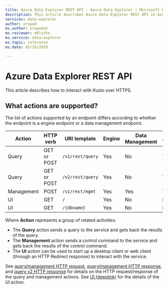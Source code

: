 ```yaml
---
title: Azure Data Explorer REST API - Azure Data Explorer | Microsoft Docs
description: This article describes Azure Data Explorer REST API in Azure Data Explorer.
services: data-explorer
author: orspod
ms.author: orspodek
ms.reviewer: mblythe
ms.service: data-explorer
ms.topic: reference
ms.date: 05/29/2019

---
```

# Azure Data Explorer REST API

This article describes how to interact with Kusto over HTTPS.

## What actions are supported?

The list of actions supported by an endpoint differs according to whether the
endpoint is a engine endpoint or a data management endpoint.

|Action         |HTTP verb  |URI template             |Engine|Data Management|Authentication?|
|---------------|-----------|-------------------------|------|---------------|---------------|
|Query          |GET or POST|`/v1/rest/query`         |Yes   |No             |Yes            |
|Query          |GET or POST|`/v2/rest/query`         |Yes   |No             |Yes            |
|Management     |POST       |`/v1/rest/mgmt`          |Yes   |Yes            |Yes            |
|UI             |GET        |`/`                      |Yes   |No             |No             |
|UI             |GET        |`/{dbname}`              |Yes   |No             |No             |

Where **Action** represents a group of related activities:

* The **Query** action sends a query to the service and gets back the results of the query.
* The **Management** action sends a control command to the service and gets back
  the results of the control command.
* The **UI** action can be used to start up a desktop client or web client
  (through an HTTP Redirect response) to interact with the service.

See [query/management HTTP request](./request.md), [query/management HTTP response](./response.md),
and [query v2 HTTP response](./response2.md) for details on the HTTP request/response
of the query and management actions. See [UI (deeplink)](./deeplink.md) for
the details of the UI action.